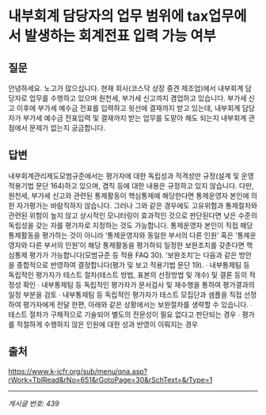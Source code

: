 # 내부회계 담당자의 업무 범위에 tax업무에서 발생하는 회계전표 입력 가능 여부

## 질문
안녕하세요.
노고가 많으십니다.
현재 회사(코스닥 상장 중견 제조업)에서 내부회계 담당자로 업무를 수행하고 있으며 원천세, 부가세 신고까지 겸업하고 있습니다.
부가세 신고 이후에 부가세 예수금 전표를 입력하고 윗선에 결재까지 받고 있는데, 내부회계 담당자가 부가세 예수금 전표입력 및 결재까지 받는 업무를 도맡아 해도 되는지 내부회계 관점에서 문제가 없는지 궁금합니다.

## 답변
내부회계관리제도모범규준에서는 평가자에 대한 독립성과 적격성만 규정(설계 및 운영 적용기법 문단 164)하고 있으며, 겸직 등에 대한 내용은 규정하고 있지 않습니다.
다만, 원천세, 부가세 신고와 관련된 통제활동이 핵심통제에 해당한다면 통제운영자 본인에 의한 자가평가는 바람직하지 않습니다.
그러나 그와 같은 경우에도 고유위험과 통제절차와 관련된 위험이 높지 않고 상시적인 모니터링이 효과적인 것으로 판단된다면 낮은 수준의 독립성을 갖는 자를 평가자로 지정하는 것도 가능합니다. 통제운영자 본인이 직접 해당 통제활동을 평가하는 것이 아니라 ‘통제운영자와 동일한 부서의 다른 인원’ 혹은 ‘통제운영자와 다른 부서의 인원’이 해당 통제활동을 평가하되 일정한 보완조치를 갖춘다면 핵심통제 평가가 가능합니다(모범규준 등 적용 FAQ 30).
‘보완조치’는 다음과 같은 방안을 종합적으로 반영하여 결정합니다(평가 및 보고 적용기법 문단 19).
∙ 내부통제팀 등 독립적인 평가자가 테스트 절차(테스트 방법, 표본의 선정방법 및 개수) 및 결론 등의 적정성 확인
∙ 내부통제팀 등 독립적인 평가자가 문서검사 및 재수행을 통하여 평가결과의 일정 부분을 검토
∙ 내부통제팀 등 독립적인 평가자가 테스트 모집단과 샘플을 직접 선정하여 평가자에게 전달
한편, 아래와 같은 상황에서는 보완절차를 생략할 수 있습니다.
∙ 테스트 절차가 구체적으로 기술되어 별도의 전문성이 필요 없다고 판단되는 경우
∙ 평가를 적절하게 수행하지 않은 인원에 대한 성과 반영이 이뤄지는 경우

## 출처
https://www.k-icfr.org/sub/menu/qna.asp?rWork=TblRead&rNo=651&rGotoPage=30&rSchText=&rType=1

---
*게시글 번호: 439*
